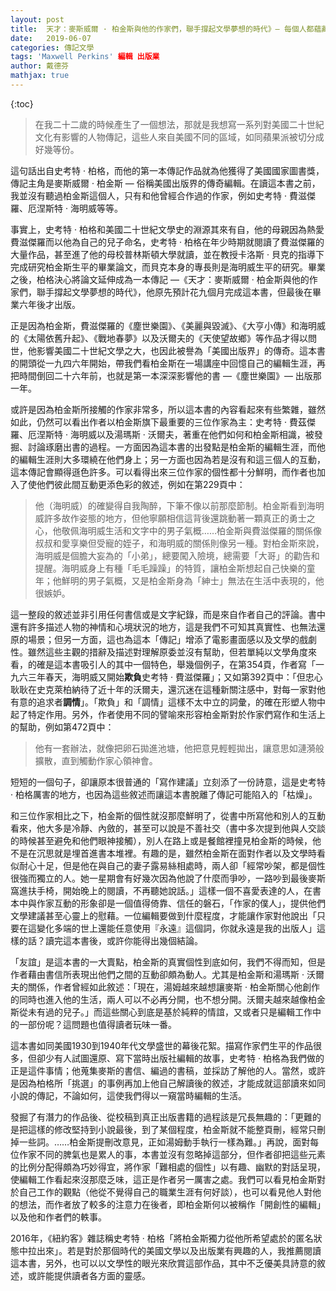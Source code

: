 ```yaml
---
layout: post
title:  天才：麥斯威爾 · 柏金斯與他的作家們，聯手撐起文學夢想的時代》— 每個人都蘊藏著一部小說
date:   2019-06-07
categories: 傳記文學
tags: 'Maxwell Perkins' 編輯 出版業
author: 戴德芬
mathjax: true
---
```


{:toc}

> 在我二十二歲的時候產生了一個想法，那就是我想寫一系列對美國二十世紀文化有影響的人物傳記，這些人來自美國不同的區域，如同蘋果派被切分成好幾等份。

<!--more-->

這句話出自史考特 · 柏格，而他的第一本傳記作品就為他獲得了美國國家圖書獎，傳記主角是麥斯威爾 · 柏金斯 — 俗稱美國出版界的傳奇編輯。在讀這本書之前，我並沒有聽過柏金斯這個人，只有和他曾經合作過的作家，例如史考特 · 費滋傑羅、厄涅斯特 · 海明威等等。

事實上，史考特 · 柏格和美國二十世紀文學史的淵源其來有自，他的母親因為熱愛費滋傑羅而以他為自己的兒子命名，史考特 · 柏格在年少時期就閱讀了費滋傑羅的大量作品，甚至進了他的母校普林斯頓大學就讀，並在教授卡洛斯 · 貝克的指導下完成研究柏金斯生平的畢業論文，而貝克本身的專長則是海明威生平的研究。畢業之後，柏格決心將論文延伸成為一本傳記 —《天才：麥斯威爾 · 柏金斯與他的作家們，聯手撐起文學夢想的時代》，他原先預計花九個月完成這本書，但最後在畢業六年後才出版。

正是因為柏金斯，費滋傑羅的《塵世樂園》、《美麗與毀滅》、《大亨小傳》和海明威的《太陽依舊升起》、《戰地春夢》以及沃爾夫的《天使望故鄉》等作品才得以問世，他影響美國二十世紀文學之大，也因此被譽為「美國出版界」的傳奇。這本書的開頭從一九四六年開始，帶我們看柏金斯在一場講座中回憶自己的編輯生涯，再把時間倒回二十六年前，也就是第一本深深影響他的書 —《塵世樂園》— 出版那一年。

或許是因為柏金斯所接觸的作家非常多，所以這本書的內容看起來有些繁雜，雖然如此，仍然可以看出作者以柏金斯旗下最重要的三位作家為主：史考特 · 費茲傑羅、厄涅斯特 · 海明威以及湯瑪斯 · 沃爾夫，著重在他們如何和柏金斯相識，被發掘、討論琢磨出書的過程。一方面因為這本書的出發點是柏金斯的編輯生涯，而他的編輯生涯則大多環繞在他們身上；另一方面也因為若是沒有和這三個人的互動，這本傳記會顯得遜色許多。可以看得出來三位作家的個性都十分鮮明，而作者也加入了使他們彼此間互動更添色彩的敘述，例如在第229頁中：

> 他（海明威）的確變得自我陶醉，下筆不像以前那麼節制。柏金斯看到海明威許多故作姿態的地方，但他寧願相信這背後還跳動著一顆真正的勇士之心，他敬佩海明威生活和文字中的男子氣概……柏金斯與費滋傑羅的關係像叔叔和愛享樂但受寵的姪子，和海明威的關係則像另一種。對柏金斯來說，海明威是個膽大妄為的「小弟」，總要闖入險境，總需要「大哥」的勸告和提醒。海明威身上有種「毛毛躁躁」的特質，讓柏金斯想起自己快樂的童年；他鮮明的男子氣概，又是柏金斯身為「紳士」無法在生活中表現的，他很嫉妒。

這一整段的敘述並非引用任何書信或是文字紀錄，而是來自作者自己的評論。書中還有許多描述人物的神情和心境狀況的地方，這是我們不可知其真實性、也無法還原的場景；但另一方面，這也為這本「傳記」增添了電影畫面感以及文學的戲劇性。雖然這些主觀的措辭及描述對理解原委並沒有幫助，但若單純以文學角度來看，的確是這本書吸引人的其中一個特色，舉幾個例子，在第354頁，作者寫「一九六三年春天，海明威又開始**欺負**史考特 · 費滋傑羅」；又如第392頁中：「但忠心耿耿在史克萊柏納待了近十年的沃爾夫，還沉迷在這種新關注感中，對每一家對他有意的追求者**調情**」。「欺負」和「調情」這樣不太中立的詞彙，的確在形塑人物中起了特定作用。另外，作者使用不同的譬喻來形容柏金斯對於作家們寫作和生活上的幫助，例如第472頁中：

> 他有一套辦法，就像把卵石拋進池塘，他把意見輕輕拋出，讓意思如漣漪般擴散，直到觸動作家心領神會。

短短的一個句子，卻讓原本很普通的「寫作建議」立刻添了一份詩意，這是史考特 · 柏格厲害的地方，也因為這些敘述而讓這本書脫離了傳記可能陷入的「枯燥」。

和三位作家相比之下，柏金斯的個性就沒那麼鮮明了，從書中所寫他和別人的互動看來，他大多是冷靜、內斂的，甚至可以說是不善社交（書中多次提到他與人交談的時候甚至避免和他們眼神接觸），別人在路上或是餐館裡撞見柏金斯的時候，他不是在沉思就是埋首進書本堆裡。有趣的是，雖然柏金斯在面對作者以及文學時看似耐心十足，但是他在與自己的妻子露易絲相處時，兩人卻「經常吵架，都是個性很強而獨立的人。她一星期會有好幾次因為他說了什麼而爭吵，一路吵到最後麥斯窩進扶手椅，開始晚上的閱讀，不再聽她說話。」這樣一個不喜愛表達的人，在書本中與作家互動的形象卻是一個值得倚靠、信任的磐石，「作家的僕人」，提供他們文學建議甚至心靈上的慰藉。一位編輯要做到什麼程度，才能讓作家對他說出「只要在這變化多端的世上還能任意使用『永遠』這個詞，你就永遠是我的出版人」這樣的話？讀完這本書後，或許你能得出幾個結論。

「友誼」是這本書的一大賣點，柏金斯的真實個性到底如何，我們不得而知，但是作者藉由書信所表現出他們之間的互動卻頗為動人。尤其是柏金斯和湯瑪斯 · 沃爾夫的關係，作者曾經如此敘述：「現在，湯姆越來越想讓麥斯 · 柏金斯關心他創作的同時也進入他的生活，兩人可以不必再分開，也不想分開。沃爾夫越來越像柏金斯從未有過的兒子。」而這些關心到底是基於純粹的情誼，又或者只是編輯工作中的一部份呢？這問題也值得讀者玩味一番。

這本書如同美國1930到1940年代文學盛世的幕後花絮。描寫作家們生平的作品很多，但卻少有人試圖還原、寫下當時出版社編輯的故事，史考特 · 柏格為我們做的正是這件事情；他蒐集麥斯的書信、編過的書稿，並採訪了解他的人。當然，或許是因為柏格所「挑選」的事例再加上他自己解讀後的敘述，才能成就這部讀來如同小說的傳記，不論如何，這使我們得以一窺當時編輯的生活。

發掘了有潛力的作品後、從校稿到真正出版書籍的過程該是冗長無趣的：「更難的是把這樣的修改堅持到小說最後，到了某個程度，柏金斯就不能整頁刪，經常只刪掉一些詞。……柏金斯提刪改意見，正如湯姆動手執行一樣為難。」再說，面對每位作家不同的脾氣也是累人的事，本書並沒有忽略掉這部分，但作者卻把這些元素的比例分配得頗為巧妙得宜，將作家「難相處的個性」以有趣、幽默的對話呈現，使編輯工作看起來沒那麼乏味，這正是作者另一厲害之處。我們可以看見柏金斯對於自己工作的觀點（他從不覺得自己的職業生涯有何好談），也可以看見他人對他的想法，而作者放了較多的注意力在後者，即柏金斯何以被稱作「開創性的編輯」以及他和作者們的軼事。

2016年，《紐約客》雜誌稱史考特 · 柏格「將柏金斯獨力從他所希望處於的匿名狀態中拉出來」。若是對於那個時代的美國文學以及出版業有興趣的人，我推薦閱讀這本書，另外，也可以以文學性的眼光來欣賞這部作品，其中不乏優美具詩意的敘述，或許能提供讀者各方面的靈感。
